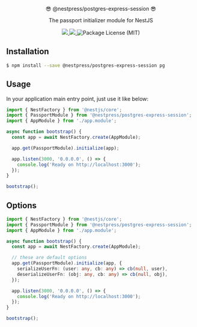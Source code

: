 <p align="center">😎 @nestpress/postgres-express-session 😎</p>
<p align="center">The passport initializer module for NestJS</p>
<p align="center">
  <a href="https://npm.im/@nestpress/postgres-express-session" alt="A version of @nestpress/postgres-express-session">
    <img src="https://img.shields.io/npm/v/@nestpress/postgres-express-session.svg">
  </a>
  <a href="https://npm.im/@nestpress/postgres-express-session" alt="Downloads of @nestpress/postgres-express-session">
    <img src="https://img.shields.io/npm/dt/@nestpress/postgres-express-session.svg">
  </a>
  <img src="https://img.shields.io/npm/l/@nestpress/postgres-express-session.svg" alt="Package License (MIT)">
</p>

## Installation

```bash
$ npm install --save @nestpress/postgres-express-session pg
```

## Usage

In your application main entry point, just use it like below:

```ts
import { NestFactory } from '@nestjs/core';
import { PassportModule } from '@nestpress/postgres-express-session';
import { AppModule } from './app.module';

async function bootstrap() {
  const app = await NestFactory.create(AppModule);

  app.get(PassportModule).initialize(app);

  app.listen(3000, '0.0.0.0', () => {
    console.log('Ready on http://localhost:3000');
  });
}

bootstrap();
```

## Options

```ts
import { NestFactory } from '@nestjs/core';
import { PassportModule } from '@nestpress/postgres-express-session';
import { AppModule } from './app.module';

async function bootstrap() {
  const app = await NestFactory.create(AppModule);

  // these are default options
  app.get(PassportModule).initialize(app, {
    serializeUserFn: (user: any, cb: any) => cb(null, user),
    deserializeUserFn: (obj: any, cb: any) => cb(null, obj),
  });

  app.listen(3000, '0.0.0.0', () => {
    console.log('Ready on http://localhost:3000');
  });
}

bootstrap();
```
